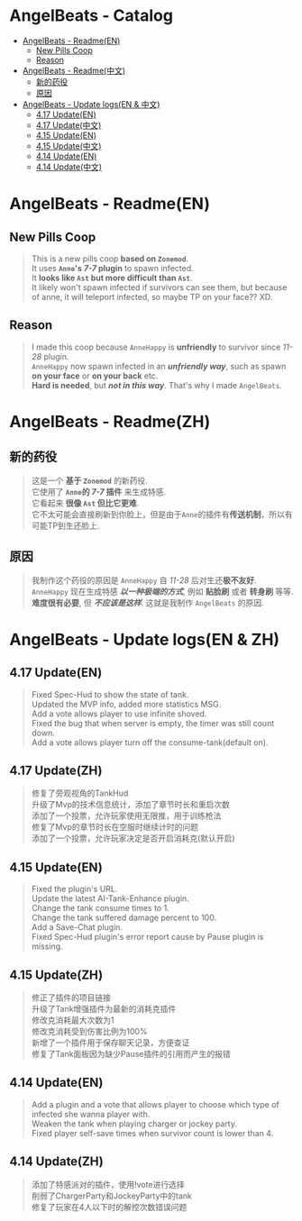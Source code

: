 # AngelBeats - Catalog

* [AngelBeats - Readme(EN)](#angelbeats---readmeen)
  * [New Pills Coop](#new-pills-coop)
  * [Reason](#reason)
* [AngelBeats - Readme(中文)](#angelbeats---readmezh)
  * [新的药役](#新的药役)
  * [原因](#原因)
* [AngelBeats - Update logs(EN & 中文)](#angelbeats---update-logsen--zh)
  * [4.17 Update(EN)](#417-updateen)
  * [4.17 Update(中文)](#417-updatezh)
  * [4.15 Update(EN)](#415-updateen)
  * [4.15 Update(中文)](#415-updatezh)
  * [4.14 Update(EN)](#414-updateen)
  * [4.14 Update(中文)](#414-updatezh)

# AngelBeats - Readme(EN)
 
## New Pills Coop
> This is a new pills coop **based on `Zonemod`**.  
> It uses **`Anne`'s _7-7_ plugin** to spawn infected.  
> It **looks like `Ast` but more difficult than `Ast`**.  
> It likely won't spawn infected if survivors can see them, but because of anne, it will teleport infected, so maybe TP on your face?? XD.  

## Reason
> I made this coop because `AnneHappy` is **unfriendly** to survivor since _11-28_ plugin.  
> `AnneHappy` now spawn infected in an **_unfriendly way_**, such as spawn **on your face** or **on your back** etc.  
> **Hard is needed**, but **_not in this way_**. That's why I made `AngelBeats`.

# AngelBeats - Readme(ZH)
 
## 新的药役
> 这是一个 **基于 `Zonemod`** 的新药役.  
> 它使用了 **`Anne`的 _7-7_ 插件** 来生成特感.  
> 它看起来 **很像 `Ast` 但比它更难**.  
> 它不太可能会直接刷新到你脸上，但是由于`Anne`的插件有**传送机制**，所以有可能TP到生还脸上.  

## 原因
> 我制作这个药役的原因是 `AnneHappy` 自 _11-28_ 后对生还**极不友好**.  
> `AnneHappy` 现在生成特感 **_以一种极端的方式_**, 例如 **贴脸刷** 或者 **转身刷** 等等.  
> **难度很有必要**, 但 **_不应该是这样_**. 这就是我制作 `AngelBeats` 的原因.  

# AngelBeats - Update logs(EN & ZH)
## 4.17 Update(EN)
> Fixed Spec-Hud to show the state of tank.  
> Updated the MVP info, added more statistics MSG.  
> Add a vote allows player to use infinite shoved.  
> Fixed the bug that when server is empty, the timer was still count down.  
> Add a vote allows player turn off the consume-tank(default on).  
## 4.17 Update(ZH)
> 修复了旁观视角的TankHud  
> 升级了Mvp的技术信息统计，添加了章节时长和重启次数  
> 添加了一个投票，允许玩家使用无限推，用于训练枪法  
> 修复了Mvp的章节时长在空服时继续计时的问题  
> 添加了一个投票，允许玩家决定是否开启消耗克(默认开启)
## 4.15 Update(EN)
> Fixed the plugin's URL.  
> Update the latest AI-Tank-Enhance plugin.  
> Change the tank consume times to 1.  
> Change the tank suffered damage percent to 100.  
> Add a Save-Chat plugin.  
> Fixed Spec-Hud plugin's error report cause by Pause plugin is missing.  
## 4.15 Update(ZH)
> 修正了插件的项目链接  
> 升级了Tank增强插件为最新的消耗克插件  
> 修改克消耗最大次数为1  
> 修改克消耗受到伤害比例为100%  
> 新增了一个插件用于保存聊天记录，方便查证  
> 修复了Tank面板因为缺少Pause插件的引用而产生的报错  
## 4.14 Update(EN)
> Add a plugin and a vote that allows player to choose which type of infected she wanna player with.  
> Weaken the tank when playing charger or jockey party.  
> Fixed player self-save times when survivor count is lower than 4.
## 4.14 Update(ZH)
> 添加了特感派对的插件，使用!vote进行选择  
> 削弱了ChargerParty和JockeyParty中的tank  
> 修复了玩家在4人以下时的解控次数错误问题  
